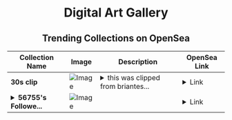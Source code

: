 <div align="center">

# Digital Art Gallery

## Trending Collections on OpenSea

| Collection Name                       | Image                                                                                     | Description                       | OpenSea Link                                                                                          |
|---------------------------------------|-------------------------------------------------------------------------------------------|-----------------------------------|--------------------------------------------------------------------------------------------------------|
| **30s clip** | ![Image](https://i.seadn.io/s/raw/files/152976b679f698f2552edb1bc2dd3aa0.jpg?w=500&auto=format?w=200&auto=format) | <details><summary>this was clipped from briantes...</summary>this was clipped from briantest's Unlonely livestream</details> | <details><summary>Link</summary>[30s clip](https://opensea.io/collection/30s-clip)</details> |
| **<details><summary>56755's Followe...</summary>56755's Follower</details>** | ![Image](https://i.seadn.io/s/raw/files/19f9f090920392cc3650cbdf4361755b.png?w=500&auto=format?w=200&auto=format) |  | <details><summary>Link</summary>[56755's Follower](https://opensea.io/collection/56755-s-follower)</details> |

</div>